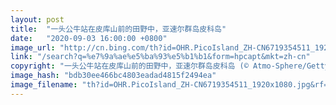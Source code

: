 ```yaml
---
layout: post
title:  "一头公牛站在皮库山前的田野中，亚速尔群岛皮科岛"
date:   "2020-09-03 16:00:00 +0800"
image_url: "http://cn.bing.com/th?id=OHR.PicoIsland_ZH-CN6719354511_1920x1080.jpg&rf=LaDigue_1920x1080.jpg&pid=hp"
link: "/search?q=%e7%9a%ae%e5%ba%93%e5%b1%b1&form=hpcapt&mkt=zh-cn"
copyright: "一头公牛站在皮库山前的田野中，亚速尔群岛皮科岛 (© Atmo-Sphere/Getty Images)"
image_hash: "bdb30ee466bc4803eadad4815f2494ea"
image_filename: "th?id=OHR.PicoIsland_ZH-CN6719354511_1920x1080.jpg&rf=LaDigue_1920x1080.jpg&pid=hp"
---
```


